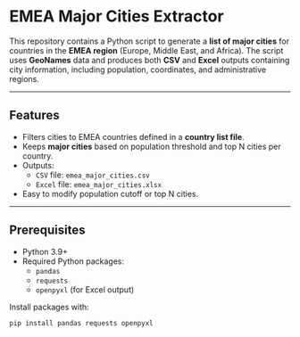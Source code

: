 # EMEA Major Cities Extractor

This repository contains a Python script to generate a **list of major cities** for countries in the **EMEA region** (Europe, Middle East, and Africa). The script uses **GeoNames** data and produces both **CSV** and **Excel** outputs containing city information, including population, coordinates, and administrative regions.

---

## Features

- Filters cities to EMEA countries defined in a **country list file**.
- Keeps **major cities** based on population threshold and top N cities per country.
- Outputs:
  - `CSV` file: `emea_major_cities.csv`
  - `Excel` file: `emea_major_cities.xlsx`
- Easy to modify population cutoff or top N cities.

---

## Prerequisites

- Python 3.9+
- Required Python packages:
  - `pandas`
  - `requests`
  - `openpyxl` (for Excel output)

Install packages with:

```bash
pip install pandas requests openpyxl
